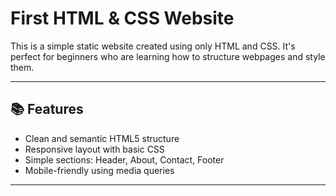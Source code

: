 # First HTML & CSS Website

This is a simple static website created using only HTML and CSS. It's perfect for beginners who are learning how to structure webpages and style them.

---

## 📚 Features

- Clean and semantic HTML5 structure
- Responsive layout with basic CSS
- Simple sections: Header, About, Contact, Footer
- Mobile-friendly using media queries

---
